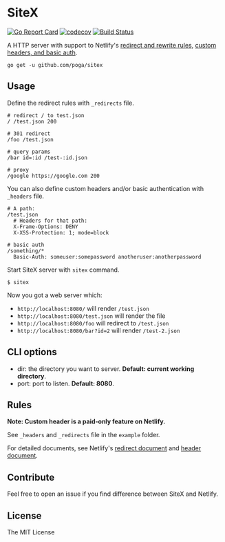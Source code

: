 # SiteX

[![Go Report Card](https://goreportcard.com/badge/github.com/poga/sitex)](https://goreportcard.com/report/github.com/poga/sitex)
[![codecov](https://codecov.io/gh/poga/sitex/branch/master/graph/badge.svg)](https://codecov.io/gh/poga/sitex)
[![Build Status](https://travis-ci.org/poga/sitex.svg?branch=master)](https://travis-ci.org/poga/sitex)

A HTTP server with support to Netlify's [redirect and rewrite rules](https://www.netlify.com/docs/redirects/), [custom headers, and basic auth](https://www.netlify.com/docs/headers-and-basic-auth/).

`go get -u github.com/poga/sitex`

## Usage

Define the redirect rules with `_redirects` file.

```
# redirect / to test.json
/ /test.json 200

# 301 redirect
/foo /test.json

# query params
/bar id=:id /test-:id.json

# proxy
/google https://google.com 200
```

You can also define custom headers and/or basic authentication with `_headers` file.

```
# A path:
/test.json
  # Headers for that path:
  X-Frame-Options: DENY
  X-XSS-Protection: 1; mode=block

# basic auth
/something/*
  Basic-Auth: someuser:somepassword anotheruser:anotherpassword
```

Start SiteX server with `sitex` command.

```
$ sitex
```
Now you got a web server which:

* `http://localhost:8080/` will render `/test.json`
* `http://localhost:8080/test.json` will render the file
* `http://localhost:8080/foo` will redirect to `/test.json`
* `http://localhost:8080/bar?id=2` will render `/test-2.json`

## CLI options

* dir: the directory you want to server. **Default: current working directory**.
* port: port to listen. **Default: 8080**.

## Rules

**Note: Custom header is a paid-only feature on Netlify.**

See `_headers` and `_redirects` file in the `example` folder.

For detailed documents, see Netlify's [redirect document](https://www.netlify.com/docs/redirects/) and [header document](https://www.netlify.com/docs/headers-and-basic-auth/).

## Contribute

Feel free to open an issue if you find difference between SiteX and Netlify.

## License

The MIT License

